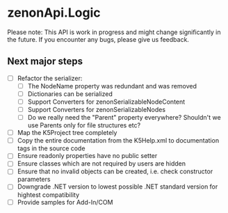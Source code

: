 # zenonApi.Logic

Please note: This API is work in progress and might change significantly in the future.
If you encounter any bugs, please give us feedback.

## Next major steps
- [ ] Refactor the serializer:
  - [ ] The NodeName property was redundant and was removed
  - [ ] Dictionaries can be serialized
  - [ ] Support Converters for zenonSerializableNodeContent
  - [ ] Support Converters for zenonSerializableNodes
  - [ ] Do we really need the "Parent" property everywhere?
        Shouldn't we use Parents only for file structures etc?
- [ ] Map the K5Project tree completely
- [ ] Copy the entire documentation from the K5Help.xml to documentation tags in the source code
- [ ] Ensure readonly properties have no public setter
- [ ] Ensure classes which are not required by users are hidden
- [ ] Ensure that no invalid objects can be created, i.e. check constructor parameters
- [ ] Downgrade .NET version to lowest possible .NET standard version for hightest compatibility
- [ ] Provide samples for Add-In/COM